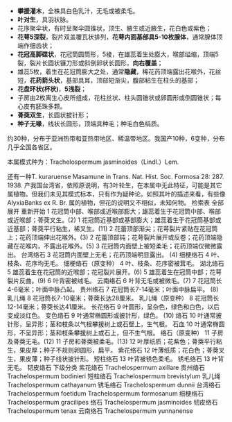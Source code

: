 * **攀援灌木**，全株具白色乳汁，无毛或被柔毛。
* **叶对生**，具羽状脉。
* 花序聚伞状，有时呈聚伞圆锥状，顶生、腋生或近腋生，花白色或紫色；
* **花萼5深裂**，裂片双盖覆瓦状排列，**花萼内面基部具5-10枚腺体**，通常腺体顶端作细齿状；
* **花冠高脚碟状**，花冠筒圆筒形，5棱，在雄蕊着生处膨大，喉部缢缩，顶端5裂，裂片长圆状镰刀形或斜倒卵状长圆形，**向右覆盖**；
* 雄蕊5枚，着生在花冠筒膨大之处，通常**隐藏**，稀花药顶端露出花喉外，花丝短，**花药箭头状**，基部具耳，顶部短渐尖，腹部粘生在柱头的基部；
* **花盘环状(杯状)**，**5浅裂**；
* 子房由2枚离生心皮所组成，花柱丝状、柱头圆锥状或卵圆形或倒圆锥状；每心皮有胚珠多颗。
* **蓇葖双生**，长圆状披针形；
* **种子无喙**，线状长圆形，顶端具种毛；种毛白色绢质。

约30种，分布于亚洲热带和亚热带地区、稀温带地区。我国产10种，6变种，分布几乎全国各省区。

本属模式种为：Trachelospermum jasminoides（Lindl.）Lem.

还有一种T. kuraruense Masamune in Trans. Nat. Hist. Soc. Formosa 28: 287. 1938. 产我国台湾省，依照原说明，有3叶轮生，在本属中无此特征，可能是其它属植物。但我们未见其模式标本，只有作为疑种论。如照其叶的描述来看，有些像AlyxiaBanks ex R. Br. 属的植物，但花的说明又不相似，未知何物。
检索表
全部展开 重新开始
1
花冠筒中部、喉部或近喉部膨大；雄蕊着生于花冠筒中部、喉部或近喉部；蓇葖叉生。(2)
1
花冠筒近基部或基部膨大；雄蕊着生于花冠筒基部或近基部；蓇葖平行粘生，稀叉生。(11)
2
花蕾顶部渐尖；花萼裂片紧贴在花冠筒上；花药顶端伸出花喉外。(3)
2
花蕾顶部钝；花萼裂片展开或反卷；花药顶端隐藏在花喉内，不露出花喉外。(5)
3
花冠筒内面壁上被短柔毛；花药顶端仅微微露出。
台湾络石
3
花冠筒内面壁上无毛；花药顶端明显露出。 (4)
细梗络石
4
叶、枝条、花序均无毛。
细梗络石（原变种）
4
叶、枝条、花序密被茸毛。
湖北络石
5
雄蕊着生在花冠筒的近喉部；花冠裂片展开。(6)
5
雄蕊着生在冠筒中部；花萼裂片反曲。(9)
6
叶背密被绒毛。
云南络石
6
叶背无毛或被微毛。(7)
7
花冠筒长4-6毫米；叶面中脉凸起。
贵州络石
7
花冠筒长7-14毫米；叶面中脉扁平。 (8)
乳儿绳
8
花冠筒长7-10毫米；蓇葖长达28厘米。
乳儿绳（原变种）
8
花冠筒长12-14毫米；蓇葖长达41厘米。
长花络石
9
叶圆形，呈杂色，绿色和白色，以后变成淡红色。
变色络石
9
叶通常椭圆形或披针形，绿色。 (10)
络石
10
叶通常披针形，呈异形；茎和枝条以气根攀援树上或石壁上，生气根。
石血
10
叶通常椭圆形，不呈异形；茎和枝条攀援树上或石上，但不生气根。
络石（原变种）
11
子房及蓇葖无毛。(12)
11
子房和蓇葖被柔毛。(13)
12
叶厚纸质；花紫色；蓇葖平行粘生，果皮厚；种子不规则卵圆形，扁平。
紫花络石
12
叶薄纸质；花白色；蓇葖叉生，果皮薄；种子线状披针形。
短柱络石
13
叶背被锈色柔毛。
锈毛络石
13
叶背无毛。
韧皮络石
下级分类
紫花络石 Trachelospermum axillare
贵州络石 Trachelospermum bodinieri
短柱络石 Trachelospermum brevistylum
乳儿绳 Trachelospermum cathayanum
锈毛络石 Trachelospermum dunnii
台湾络石 Trachelospermum foetidum
Trachelospermum formosanum
细梗络石 Trachelospermum gracilipes
络石 Trachelospermum jasminoides
韧皮络石 Trachelospermum tenax
云南络石 Trachelospermum yunnanense